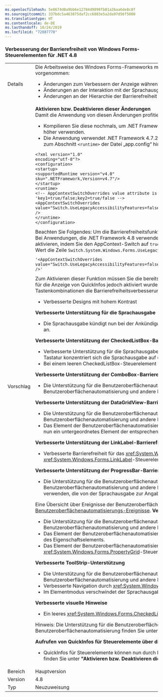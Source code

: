 ```yaml
---
ms.openlocfilehash: 5e8674d0a9bb6e12784d9898fb01a26aa6de8c8f
ms.sourcegitcommit: 337bdc5a463875daf2cc6883e5a2da97d56f5000
ms.translationtype: HT
ms.contentlocale: de-DE
ms.lasthandoff: 10/24/2019
ms.locfileid: "72887770"
---
```

### <a name="accessibility-improvements-in-windows-forms-controls-for-net-48"></a>Verbesserung der Barrierefreiheit von Windows Forms-Steuerelementen für .NET 4.8

|   |   |
|---|---|
|Details|Die Arbeitsweise des Windows Forms-Frameworks mit Technologien für die Barrierefreiheit wird weiter verbessert, um Kunden von Windows Forms besser zu unterstützen. Folgende Änderungen wurden u.a. vorgenommen:<ul><li>Änderungen zum Verbessern der Anzeige während des Modus mit hohem Kontrast</li><li>Änderungen an der Interaktion mit der Sprachausgabe.</li><li>Änderungen an der Hierarchie der Barrierefreiheit (Verbesserung der Navigation durch die Benutzeroberflächenautomatisierungsstruktur)</li></ul>|
|Vorschlag|**Aktivieren bzw. Deaktivieren dieser Änderungen**<br>Damit die Anwendung von diesen Änderungen profitieren kann, muss sie unter .NET Framework 4.8 ausgeführt werden. Die Anwendung kann diese Änderungen aktivieren, wenn Sie Folgendes durchführen:<ul><li>Kompilieren Sie diese nochmals, um .NET Framework 4.8 zu verwenden. Diese Änderungen der Barrierefreiheit werden standardmäßig für Windows Forms-Anwendungen aktiviert, die .NET Framework 4.8 oder höher verwenden.</li><li>Die Anwendung verwendet .NET Framework 4.7.2 oder eine frühere Version und deaktiviert veraltete Verhaltensweisen der Barrierefreiheit, indem wie im folgenden Beispiel dargestellt folgender [AppContext-Switch](https://docs.microsoft.com/dotnet/framework/configure-apps/file-schema/runtime/appcontextswitchoverrides-element) zum Abschnitt <code>&lt;runtime&gt;</code> der Datei „app.config“ hinzugefügt und auf <code>false</code> festgelegt wird.</li></ul><pre><code class="lang-xml">&lt;?xml version=&quot;1.0&quot; encoding=&quot;utf-8&quot;?&gt;&#13;&#10;&lt;configuration&gt;&#13;&#10;&lt;startup&gt;&#13;&#10;&lt;supportedRuntime version=&quot;v4.0&quot; sku=&quot;.NETFramework,Version=v4.7&quot;/&gt;&#13;&#10;&lt;/startup&gt;&#13;&#10;&lt;runtime&gt;&#13;&#10;&lt;!-- AppContextSwitchOverrides value attribute is in the form of &#39;key1=true/false;key2=true/false  --&gt;&#13;&#10;&lt;AppContextSwitchOverrides value=&quot;Switch.UseLegacyAccessibilityFeatures=false;Switch.UseLegacyAccessibilityFeatures.2=false;Switch.UseLegacyAccessibilityFeatures.3=false&quot; /&gt;&#13;&#10;&lt;/runtime&gt;&#13;&#10;&lt;/configuration&gt;&#13;&#10;</code></pre>Beachten Sie Folgendes: Um die Barrierefreiheitsfunktionen zu aktivieren, die in .NET Framework 4.8 hinzugefügt wurden, müssen Sie auch die Barrierefreiheitsfunktion von .NET Framework 4.7.1 und 4.7.2 aktivieren. Bei Anwendungen, die .NET Framework 4.8 verwenden und die veralteten Verhaltensweisen für die Barrierefreiheit beibehalten sollen, können Sie die Verwendung des veralteten Features für die Barrierefreiheit aktivieren, indem Sie den AppContext-Switch auf <code>true</code> festlegen. Wenn Sie die Unterstützung zum Aufrufen der QuickInfo für Tastenkombinationen aktivieren möchten, müssen Sie dem „AppContextSwitchOverrides“-Wert die Zeile <code>Switch.System.Windows.Forms.UseLegacyToolTipDisplay=false</code> hinzufügen:<pre><code class="lang-xml">&#39;&lt;AppContextSwitchOverrides value=&quot;Switch.UseLegacyAccessibilityFeatures=false;Switch.UseLegacyAccessibilityFeatures.2=false;Switch.UseLegacyAccessibilityFeatures.3=false;Switch.System.Windows.Forms.UseLegacyToolTipDisplay=false&quot; /&gt;&#39;&#13;&#10;</code></pre>Zum Aktivieren dieser Funktion müssen Sie die bereits erwähnten Barrierefreiheitsfunktionen von .NET Framework 4.7.1 bis 4.8 aktivieren. Wenn eine der Barrierefreiheitsfunktionen nicht aktiviert wurde, die Funktion für die Anzeige von QuickInfos jedoch aktiviert wurde, wird beim ersten Zugriff auf diese Funktion ein Laufzeit-<xref:System.NotSupportedException> ausgelöst. Die Ausnahmemeldung gibt an, dass für QuickInfos für Tastenkombinationen die Barrierefreiheitsverbesserungen der Stufe 3 aktiviert werden müssen. **Verwendung von durch das Betriebssystem definierten Farben in Designs mit hohem Kontrast**<ul><li>Verbesserte Designs mit hohem Kontrast</li></ul>**Verbesserte Unterstützung für die Sprachausgabe**<ul><li>Die Sprachausgabe kündigt nun bei der Ankündigung eines barrierefreien Namens von <xref:System.Windows.Forms.DataGridViewCell> die Sortierreihenfolge von <xref:System.Windows.Forms.DataGridViewColumn> an.</li></ul>**Verbesserte Unterstützung der CheckedListBox-Barrierefreiheit**<ul><li>Verbesserte Unterstützung für die Sprachausgabe beim <xref:System.Windows.Forms.CheckedListBox>-Steuerelement Beim Navigieren zum <xref:System.Windows.Forms.CheckedListBox>-Steuerelement mit der Tastatur konzentriert sich die Sprachausgabe auf das <xref:System.Windows.Forms.CheckedListBox>-Element und kündigt es an.</li><li>Bei einem leeren CheckedListBox-Steuerelement wird nun ein Fokusrechteck für ein virtuelles erstes Element angezeigt, wenn der Fokus auf dem Steuerelement liegt.</li></ul>**Verbesserte Unterstützung der ComboBox-Barrierefreiheit**<ul><li>Die Unterstützung für die Benutzeroberflächenautomatisierung wurde für das <xref:System.Windows.Forms.ComboBox>-Steuerelement mit der Möglichkeit aktiviert, Benachrichtigungen der Benutzeroberflächenautomatisierung und andere Funktionen der Benutzeroberflächenautomatisierung zu verwenden.</li></ul>**Verbesserte Unterstützung der DataGridView-Barrierefreiheit**<ul><li>Die Unterstützung für die Benutzeroberflächenautomatisierung wurde für das <xref:System.Windows.Forms.DataGridView>-Steuerelement mit der Möglichkeit aktiviert, Benachrichtigungen der Benutzeroberflächenautomatisierung und andere Funktionen der Benutzeroberflächenautomatisierung zu verwenden.</li><li>Das Element der Benutzeroberflächenautomatisierung, das <xref:System.Windows.Forms.DataGridViewComboBoxEditingControl> oder <xref:System.Windows.Forms.DataGridViewTextBoxEditingControl> entspricht, ist nun ein untergeordnetes Element der entsprechenden Bearbeitungszelle.</li></ul>**Verbesserte Unterstützung der LinkLabel-Barrierefreiheit**<ul><li>Verbesserte Barrierefreiheit für das <xref:System.Windows.Forms.LinkLabel>-Steuerelement: Die Sprachausgabe kündigt den deaktivierten Zustand für den Link an, wenn das entsprechende <xref:System.Windows.Forms.LinkLabel>-Steuerelement deaktiviert ist.</li></ul>**Verbesserte Unterstützung der ProgressBar-Barrierefreiheit**<ul><li>Die Unterstützung für die Benutzeroberflächenautomatisierung wurde für das <xref:System.Windows.Forms.ProgressBar>-Steuerelement mit der Möglichkeit aktiviert, Benachrichtigungen der Benutzeroberflächenautomatisierung und andere Funktionen der Benutzeroberflächenautomatisierung zu verwenden. Entwickler können nun Benachrichtigungen zur Benutzeroberflächenautomatisierung verwenden, die von der Sprachausgabe zur Angabe des Status angekündigt werden können.</li></ul>Eine Übersicht über Ereignisse der Benutzeroberflächenautomatisierung sowie Benachrichtigungsereignisse der Benutzeroberflächenautomatisierung finden Sie unter [Übersicht über Benutzeroberflächenautomatisierungs-Ereignisse](https://docs.microsoft.com/windows/desktop/WinAuto/uiauto-eventsoverview). **Verbesserte Unterstützung der PropertyGrid-Barrierefreiheit**<ul><li>Die Unterstützung für die Benutzeroberflächenautomatisierung wurde für das <xref:System.Windows.Forms.PropertyGrid>-Steuerelement mit der Möglichkeit aktiviert, Benachrichtigungen der Benutzeroberflächenautomatisierung und andere Funktionen der Benutzeroberflächenautomatisierung zu verwenden.</li><li>Das Element der Benutzeroberflächenautomatisierung, das der derzeit bearbeiteten Eigenschaft entspricht, ist nun ein untergeordnetes Element des entsprechenden Benutzeroberflächenautomatisierungselements des Eigenschaftselements.</li><li>Das Element der Benutzeroberflächenautomatisierung des Eigenschaftselements ist nun ein untergeordnetes Element des entsprechenden Kategorieelements, wenn das übergeordnete <xref:System.Windows.Forms.PropertyGrid>-Steuerelement auf die Kategorieansicht festgelegt ist.</li></ul>**Verbesserte ToolStrip-Unterstützung**<ul><li>Die Unterstützung für die Benutzeroberflächenautomatisierung wurde für das <xref:System.Windows.Forms.ToolStrip>-Steuerelement mit der Möglichkeit aktiviert, Benachrichtigungen der Benutzeroberflächenautomatisierung und andere Funktionen der Benutzeroberflächenautomatisierung zu verwenden.</li><li>Verbesserte Navigation durch <xref:System.Windows.Forms.ToolStrip>-Elemente.</li><li>Im Elementmodus verschwindet der Sprachausgabefokus nicht und wechselt nicht zu ausgeblendeten Elementen.</li></ul>**Verbesserte visuelle Hinweise**<ul><li>Ein leeres <xref:System.Windows.Forms.CheckedListBox>-Steuerelement zeigt nun einen Fokusindikator an, wenn es den Fokus erhält.</li></ul>Hinweis: Die Unterstützung für die Benutzeroberflächenautomatisierung für Steuerelemente wird zur Laufzeit aktiviert, wird jedoch zur Entwurfszeit nicht verwendet. Einen Überblick über die Benutzeroberflächenautomatisierung finden Sie unter [Benutzeroberflächenautomatisierung: Übersicht](https://docs.microsoft.com/dotnet/framework/ui-automation/ui-automation-overview).</p>**Aufrufen von QuickInfos für Steuerelemente über die Tastatur**<ul><li>QuickInfos für Steuerelemente können nun durch Fokussieren des Steuerelements über die Tastatur aufgerufen werden. Diese Funktion muss für die Anwendung explizit aktiviert werden. (Informationen hierzu finden Sie unter **&quot;Aktivieren bzw. Deaktivieren dieser Änderungen&quot;** .)</li></ul>|
|Bereich|Hauptversion|
|Version|4.8|
|Typ|Neuzuweisung|
